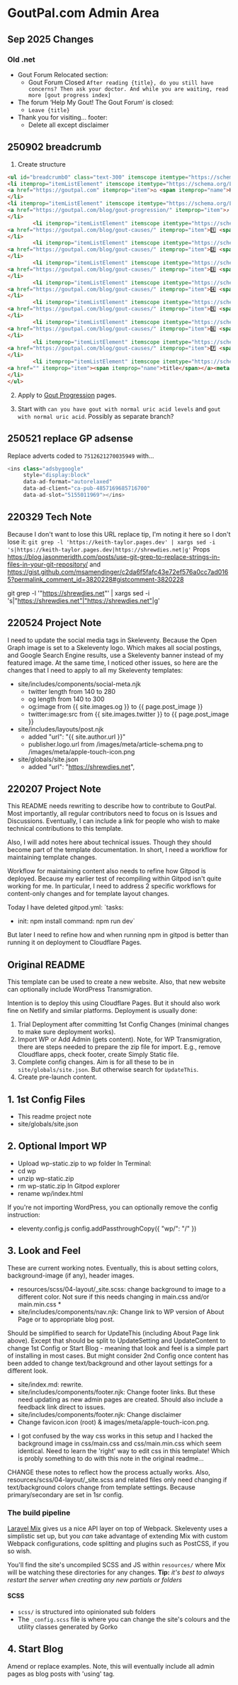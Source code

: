 # GoutPal.com Admin Area

## Sep 2025 Changes

### Old .net

- Gout Forum Relocated section:
  - Gout Forum Closed `After reading {title}, do you still have concerns? Then ask your doctor. And while you are waiting, read more [gout progress index]`
- The forum ‘Help My Gout! The Gout Forum’ is closed:
  - `Leave {title}`
- Thank you for visiting... footer:
  - Delete all except disclaimer
  
## 250902 breadcrumb

1. Create structure

```html
<ul id="breadcrumb0" class="text-300" itemscope itemtype="https://schema.org/BreadcrumbList">
<li itemprop="itemListElement" itemscope itemtype="https://schema.org/ListItem" class="box-inline-block">
<a href="https://goutpal.com" itemprop="item">⌂ <span itemprop="name">Home</span></a><meta itemprop="position" content="1"> »&nbsp;
</li>
<li itemprop="itemListElement" itemscope itemtype="https://schema.org/ListItem" class="box-inline-block">
<a href="https://goutpal.com/blog/gout-progression/" itemprop="item">⤴ <span itemprop="name">Progress</span></a><meta itemprop="position" content="2"> »&nbsp;
</li>
		<li itemprop="itemListElement" itemscope itemtype="https://schema.org/ListItem" class="box-inline-block">
<a href="https://goutpal.com/blog/gout-causes/" itemprop="item">1️⃣ <span itemprop="name">Gout Causes</span></a><meta itemprop="position" content="3"> »&nbsp;
</li>
		<li itemprop="itemListElement" itemscope itemtype="https://schema.org/ListItem" class="box-inline-block">
<a href="https://goutpal.com/blog/gout-causes/" itemprop="item">2️⃣ <span itemprop="name">Gout Symptoms</span></a><meta itemprop="position" content="3"> »&nbsp;
</li>
		<li itemprop="itemListElement" itemscope itemtype="https://schema.org/ListItem" class="box-inline-block">
<a href="https://goutpal.com/blog/gout-causes/" itemprop="item">3️⃣ <span itemprop="name">Gout Pain Relief</span></a><meta itemprop="position" content="3"> »&nbsp;
</li>
		<li itemprop="itemListElement" itemscope itemtype="https://schema.org/ListItem" class="box-inline-block">
<a href="https://goutpal.com/blog/gout-causes/" itemprop="item">4️⃣ <span itemprop="name">UA Test</span></a><meta itemprop="position" content="3"> »&nbsp;
</li>
		<li itemprop="itemListElement" itemscope itemtype="https://schema.org/ListItem" class="box-inline-block">
<a href="https://goutpal.com/blog/gout-causes/" itemprop="item">5️⃣ <span itemprop="name">Start UA</span></a><meta itemprop="position" content="3"> »&nbsp;
</li>
		<li itemprop="itemListElement" itemscope itemtype="https://schema.org/ListItem" class="box-inline-block">
<a href="https://goutpal.com/blog/gout-causes/" itemprop="item">6️⃣ <span itemprop="name">Adjust UA</span></a><meta itemprop="position" content="3"> »&nbsp;
</li>
		<li itemprop="itemListElement" itemscope itemtype="https://schema.org/ListItem" class="box-inline-block">
<a href="https://goutpal.com/blog/gout-causes/" itemprop="item">7️⃣ <span itemprop="name">Maintain UA</span></a><meta itemprop="position" content="3"> »&nbsp;
</li>
		<li itemprop="itemListElement" itemscope itemtype="https://schema.org/ListItem" class="box-inline-block">
<a href="" itemprop="item"><span itemprop="name">title</span></a><meta itemprop="position" content="4">
</li>
</ul>
```

2. Apply to [Gout Progression](https://goutpal.com/blog/gout-progression/) pages.

3. Start with `can you have gout with normal uric acid levels` and `gout with normal uric acid`. Possibly as separate branch?

## 250521 replace GP adsense

Replace adverts coded to `7512621270035949` with...

``` javascript
<ins class="adsbygoogle"
     style="display:block"
     data-ad-format="autorelaxed"
     data-ad-client="ca-pub-4857169685716700"
     data-ad-slot="5155011969"></ins>
```

## 220329 Tech Note

Because I don't want to lose this URL replace tip, I'm noting it here so I don't lose it:
`git grep -l 'https://keith-taylor.pages.dev' | xargs sed -i 's|https://keith-taylor.pages.dev|https://shrewdies.net|g'`
Props https://blog.jasonmeridth.com/posts/use-git-grep-to-replace-strings-in-files-in-your-git-repository/ and https://gist.github.com/msamendinger/c2da6f5fafc43e72ef576a0cc7ad0165?permalink_comment_id=3820228#gistcomment-3820228

git grep -l '"https://shrewdies.net"' | xargs sed -i 's|"https://shrewdies.net"|"https://shrewdies.net"|g'

## 220524 Project Note

I need to update the social media tags in Skeleventy. Because the Open Graph image is set to a Skeleventy logo. Which makes all social postings, and Google Search Engine results, use a Skeleventy banner instead of my featured image. At the same time, I noticed other issues, so here are the changes that I need to apply to all my Skeleventy templates:

- site/includes/components/social-meta.njk
  - twitter length from 140 to 280
  - og length from 140 to 300
  - og:image from {{ site.images.og }} to {{ page.post_image }}
  - twitter:image:src from {{ site.images.twitter }} to {{ page.post_image }}
- site/includes/layouts/post.njk
  - added             "url": "{{ site.author.url }}"
  - publisher.logo.url from /images/meta/article-schema.png to /images/meta/apple-touch-icon.png
- site/globals/site.json
  - added         "url": "https://shrewdies.net",

## 220207 Project Note

This README needs rewriting to describe how to contribute to GoutPal. Most importantly, all regular contributors need to focus on is Issues and Discussions. Eventually, I can include a link for people who wish to make technical contributions to this template.

Also, I will add notes here about technical issues. Though they should become part of the template documentation. In short, I need a workflow for maintaining template changes.

Workflow for maintaining content also needs to refine how Gitpod is deployed. Because my earlier test of recompiling within Gitpod isn't quite working for me. In particular, I need to address 2 specific workflows for content-only changes and for template layout changes.

Today I have deleted gitpod.yml:
`tasks:
  - init: npm install
    command: npm run dev`

But later I need to refine how and when running npm in gitpod is better than running it on deployment to Cloudflare Pages.

## Original README

This template can be used to create a new website. Also, that new website can optionally include WordPress Transmigration.

Intention is to deploy this using Cloudflare Pages. But it should also work fine on Netlify and similar platforms. Deployment is usually done:

1. Trial Deployment after committing 1st Config Changes (minimal changes to make sure deployment works).
2. Import WP or Add Admin (gets content). Note, for WP Transmigration, there are steps needed to prepare the zip file for import. E.g., remove Cloudflare apps, check footer, create Simply Static file.
3. Complete config changes. Aim is for all these to be in `site/globals/site.json`. But otherwise search for `UpdateThis`.
4. Create pre-launch content.

## 1. 1st Config Files

- This readme project note
- site/globals/site.json

## 2. Optional Import WP

- Upload wp-static.zip to wp folder
In Terminal:
- cd wp
- unzip wp-static.zip
- rm wp-static.zip
In Gitpod explorer
- rename wp/index.html 

If you're not importing WordPress, you can optionally remove the config instruction:
- eleventy.config.js config.addPassthroughCopy({ "wp/": "/" })

## 3. Look and Feel

These are current working notes. Eventually, this is about setting colors, background-image (if any), header images.

- resources/scss/04-layout/_site.scss: change background to image to a different color. Not sure if this needs changing in main.css and/or main.min.css *
- site/includes/components/nav.njk: Change link to WP version of About Page or to appropriate blog post. 

Should be simplified to search for UpdateThis (including About Page link above). Except that should be split to UpdateSetting and UpdateContent to change 1st Config or Start Blog - meaning that look and feel is a simple part of installing in most cases. But might consider 2nd Config once content has been added to change text/background and other layout settings for a different look.

- site/index.md: rewrite.
- site/includes/components/footer.njk: Change footer links. But these need updating as new admin pages are created. Should also include a feedback link direct to issues.
- site/includes/components/footer.njk: Change disclaimer
- Change favicon.icon (root) & images/meta/apple-touch-icon.png. 

* I got confused by the way css works in this setup and I hacked the background image 
in css/main.css and css/main.min.css which seem identical. Need to learn the 'right' way to edit css in this template! Which is probly something to do with this note in the original readme...

CHANGE these notes to reflect how the process actually works. Also, resources/scss/04-layout/_site.scss and related files only need changing if text/background colors change from template settings. Because primary/secondary are set in 1sr config.

### The build pipeline

[Laravel Mix](https://laravel-mix.com/docs/5.0/basic-example) gives us a nice API layer on top of Webpack. Skeleventy uses a simplistic set up, but you _can_ take advantage of extending Mix with custom Webpack configurations, code splitting and plugins such as PostCSS, if you so wish.

You'll find the site's uncompiled SCSS and JS within `resources/` where Mix will be watching these directories for any changes. **Tip:** _it's best to always restart the server when creating any new partials or folders_

#### SCSS

- `scss/` is structured into opinionated sub folders
- The `_config.scss` file is where you can change the site's colours and the utility classes generated by Gorko

## 4. Start Blog

Amend or replace examples. Note, this will eventually include all admin pages as blog posts with 'using' tag.

